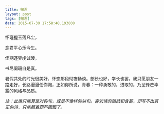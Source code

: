 ```yaml
---
title: 赠君
layout: post
tags: [赠君]
date: 2015-07-30 17:58:48.193000
---
```


怀瑾握玉落凡尘，

念君平心乐今生。

佳期逐梦虔诚渡，

书尽阑珊自是真。


暑假共处的时光很美好，怀恋那段彻夜畅谈。部长也好，学长也罢，我只愿朋友一路走好，长路漫漫任你闯，正如你所说，青春：一种勇敢的，进取的，乃至锋芒毕露的风格与品质。

*注：此类只能算是对称句，或是不像样的骈句。喜欢诗的跳跃和含蓄，却写不出真正的诗，只能照着葫芦画瓢了。*
